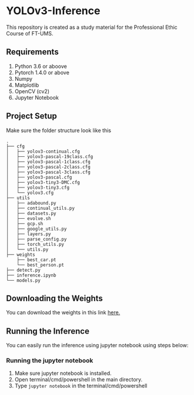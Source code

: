 # YOLOv3-Inference
This repository is created as a study material for the Professional Ethic Course of FT-UMS.

## Requirements
1. Python 3.6 or aboove
2. Pytorch 1.4.0 or above
3. Numpy
4. Matplotlib
5. OpenCV (cv2)
6. Jupyter Notebook

## Project Setup
Make sure the folder structure look like this
```
.
├── cfg
│   ├── yolov3-continual.cfg
│   ├── yolov3-pascal-19class.cfg
│   ├── yolov3-pascal-1class.cfg
│   ├── yolov3-pascal-2class.cfg
│   ├── yolov3-pascal-3class.cfg
│   ├── yolov3-pascal.cfg
│   ├── yolov3-tiny3-DMC.cfg
│   ├── yolov3-tiny3.cfg
│   └── yolov3.cfg
├── utils
│   ├── adabound.py
│   ├── continual_utils.py
│   ├── datasets.py
│   ├── evolve.sh
│   ├── gcp.sh
│   ├── google_utils.py
│   ├── layers.py
│   ├── parse_config.py
│   ├── torch_utils.py
│   └── utils.py
├── weights
    ├── best_car.pt
    └── best_person.pt
├── detect.py
├── inference.ipynb
└── models.py
```

## Downloading the Weights
You can download the weights in this link [here.](https://drive.google.com/drive/folders/1olvkyvQysahvxT0znz1itsL5cFdBELCu?usp=sharing)

## Running the Inference
You can easily run the inference using jupyter notebook using steps below:
### Running the jupyter notebook
1. Make sure jupyter notebook is installed.
2. Open terminal/cmd/powershell in the main directory.
3. Type `jupyter notebook` in the terminal/cmd/powershell
